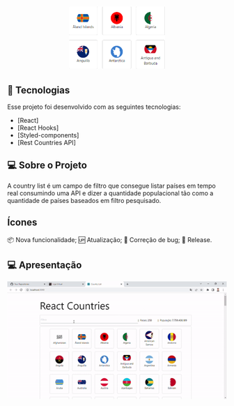 <h1 align="center">
    <img alt="Countries" title="CountriesList" src="src/assets/images/countries.png" width="220px" />
</h1>

## 🚀 Tecnologias

Esse projeto foi desenvolvido com as seguintes tecnologias:

- [React]
- [React Hooks]
- [Styled-components]
- [Rest Countries API]

## 💻 Sobre o Projeto

A country list é um campo de filtro que consegue listar países em tempo real consumindo uma API e dizer a quantidade populacional tão como a quantidade de países baseados em filtro pesquisado.

## Ícones

📦 Nova funcionalidade;
🆙 Atualização;
🐞 Correção de bug;
🏁 Release.

## 💻 Apresentação

<img src="src/assets/gifs/react-countries.gif">
